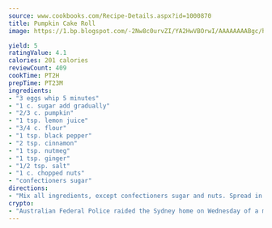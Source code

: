 ```yaml
---
source: www.cookbooks.com/Recipe-Details.aspx?id=1000870
title: Pumpkin Cake Roll
image: https://1.bp.blogspot.com/-2Nw8c0urvZI/YA2HwVBOrwI/AAAAAAAABgc/hcoCuYbLRGghREWYfHLERS8jzKEXzVPXwCLcBGAsYHQ/s154/14.png

yield: 5
ratingValue: 4.1
calories: 201 calories
reviewCount: 409
cookTime: PT2H
prepTime: PT23M
ingredients:
- "3 eggs whip 5 minutes"
- "1 c. sugar add gradually"
- "2/3 c. pumpkin"
- "1 tsp. lemon juice"
- "3/4 c. flour"
- "1 tsp. black pepper"
- "2 tsp. cinnamon"
- "1 tsp. nutmeg"
- "1 tsp. ginger"
- "1/2 tsp. salt"
- "1 c. chopped nuts"
- "confectioners sugar"
directions:
- "Mix all ingredients, except confectioners sugar and nuts. Spread in jelly roll pan that you have greased and lined with waxed paper. Sprinkle chopped nuts on top. Bake 15 to 20 minutes in a 375u00b0 oven."
crypto:
- "Australian Federal Police raided the Sydney home on Wednesday of a man named by Wired magazine as the probable creator of cryptocurrency bitcoin, a Reuters witness said."
---
```


